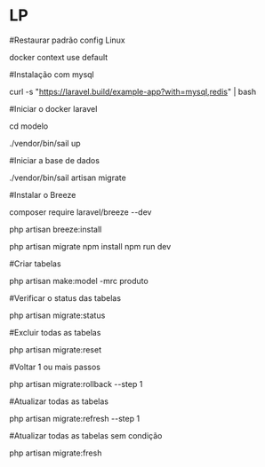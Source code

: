 # LP

#Restaurar padrão config Linux

docker context use default

#Instalação com mysql

curl -s "https://laravel.build/example-app?with=mysql,redis" | bash

#Iniciar o docker laravel

cd modelo

./vendor/bin/sail up

#Iniciar a base de dados

./vendor/bin/sail artisan migrate

#Instalar o Breeze

composer require laravel/breeze --dev

php artisan breeze:install

php artisan migrate npm install npm run dev

#Criar tabelas

php artisan make:model -mrc produto 

#Verificar o status das tabelas

php artisan migrate:status 

#Excluir todas as tabelas

php artisan migrate:reset

#Voltar 1 ou mais passos

php artisan migrate:rollback --step 1

#Atualizar todas as tabelas

php artisan migrate:refresh --step 1

#Atualizar todas as tabelas sem condição

php artisan migrate:fresh
